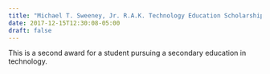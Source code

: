 ```yaml
---
title: "Michael T. Sweeney, Jr. R.A.K. Technology Education Scholarship"
date: 2017-12-15T12:30:08-05:00
draft: false
---
```


This is a second award for a student pursuing a secondary education in technology.
